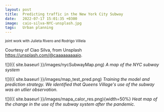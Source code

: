 ```yaml
---
layout: post
title:  Predicting traffic in the New York City Subway
date:   2022-07-17 15:01:35 +0300
image:  caio-silva-NYC-unsplash.jpg
tags:   Urban planning
---
```

<small>joint work with Julieta Rivero and Rodrigo Villela</small>

Courtesy of Ciao Silva, from Unsplash https://unsplash.com/@caaaaaaaaaio.

![]({{ site.baseurl }}/images/nycSubwayMap.png)
*A map of the NYC subway system*



![]({{ site.baseurl }}/images/map_test_pred.png)
*Training the model and prediction strategy. We identified that Queens Village's use of the subway was an utlier observation.*




![]({{ site.baseurl }}/images/mapa_calor_res.png){width=50%}
*Heat map of the change in the use of the subway system after the pandemic.*